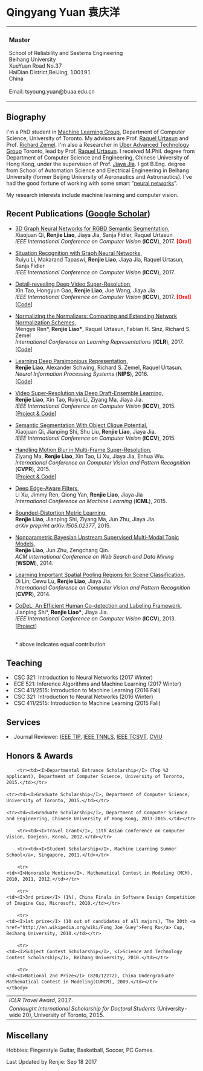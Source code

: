 # Qingyang Yuan 袁庆洋
<canvas width="300" height="300" id="myCanvas"></canvas>
<html>
	<head>
		<meta charset="utf-8" />
	</head>
	<body>
<div id="layout-content" style="margin-top:3px">
<table>
	<tbody>
		<tr>
			<td width="670">
				<h3>Master</h3>
			  <p>
					School of Reliability and Sestems Engineering</br>
					Beihang University </br>
          XueYuan Road No.37 </br>
          HaiDian District,BeiJing, 100191 </br>
          China </br>
          </br>
				Email: tsyoung.yuan@buaa.edu.cn</p>
			<td>
				<img src="./1.jpg" border="0" width="200"></br>
				</td>
		<tr>
	</tbody>
</table>
<h2>Biography</h2>
<p>
  I'm a PhD student in <a href="http://learning.cs.toronto.edu/">Machine Learning Group</a>, Department of Computer Science, University of Toronto. My advisors are Prof. <a href="http://www.cs.toronto.edu/~urtasun/">Raquel Urtasun</a> and Prof. <a href="http://www.cs.toronto.edu/~zemel/inquiry/home.php">Richard Zemel</a>. I'm also a Researcher in <a href="https://www.uber.com/info/atg/">Uber Advanced Technology Group</a> Toronto, lead by Prof. <a href="http://www.cs.toronto.edu/~urtasun/">Raquel Urtasun</a>. I received M.Phil. degree from Department of Computer Science and Engineering, Chinese University of Hong Kong, under the supervision of Prof. <a href="http://www.cse.cuhk.edu.hk/~leojia/">Jiaya Jia</a>. I got B.Eng. degree from School of Automation Science and Electrical Engineering in Beihang University (former Beijing University of Aeronautics and Astronautics). I've had the good fortune of working with some smart "<a href="./coworkers.html">neural networks</a>". </p>
<p>My research interests include machine learning and computer vision.</p>
<h2>Recent Publications (<a href="http://scholar.google.com/citations?user=2wrS35MAAAAJ&hl=en&oi=ao">Google Scholar</a>)</h2>
<ul>
  <li>
    <a href="./papers/iccv_2017_3DGNN.pdf">3D Graph Neural Networks for RGBD Semantic Segmentation,</br></a>
    Xiaojuan Qi, <b>Renjie Liao</b>, Jiaya Jia, Sanja Fidler, Raquel Urtasun</br>
    <em>IEEE International Conference on Computer Vision</em> (<b>ICCV</b>), 2017. <b><font color="red">[Oral]</font></b> </br>
    <p style="margin-top:3px"></p>
  </li>
  <li>
    <a href="./papers/iccv_2017_situation.pdf">Situation Recognition with Graph Neural Networks,</br></a>
    Ruiyu Li, Makarand Tapaswi, <b>Renjie Liao</b>, Jiaya Jia, Raquel Urtasun, Sanja Fidler</br>
    <em>IEEE International Conference on Computer Vision</em> (<b>ICCV</b>), 2017. </br>
    <p style="margin-top:3px"></p>  
  </li>

  <li>
    <a href="./papers/iccv_2017_detail_SR.pdf">Detail-revealing Deep Video Super-Resolution,</br></a>
    Xin Tao, Hongyun Gao, <b>Renjie Liao</b>, Jue Wang, Jiaya Jia</br>
    <em>IEEE International Conference on Computer Vision</em> (<b>ICCV</b>), 2017. <b><font color="red">[Oral]</font></b> </br>
    <p style="margin-top:3px">
      [<a href="https://github.com/jiangsutx/SPMC_VideoSR">Code</a>]
    </p>      
  </li>

  <li>
    <a href="./papers/arXiv_2016_Normalization.pdf">Normalizing the Normalizers: Comparing and Extending Network Normalization Schemes,</br></a>
    Mengye Ren*, <b>Renjie Liao*</b>, Raquel Urtasun, Fabian H. Sinz, Richard S. Zemel</br>
    <em>International Conference on Learning Representations</em> (<b>ICLR</b>), 2017. </br>
    <p style="margin-top:3px">
      [<a href="https://github.com/renmengye/div-norm">Code</a>]
    </p>
  </li>

  <li>
    <a href="./papers/NIPS_2016_Parsimonious.pdf">Learning Deep Parsimonious Representation,</br></a>
    <b>Renjie Liao</b>, Alexander Schwing, Richard S. Zemel, Raquel Urtasun.</br>
    <em>Neural Information Processing Systems</em> (<b>NIPS</b>), 2016.  </br>
    <p style="margin-top:3px">
      [<a href="https://github.com/lrjconan/deep_parsimonious">Code</a>]
    </p>
  </li>

  <li>
    <a href="./papers/ICCV_2015_Video.pdf">Video Super-Resolution via Deep Draft-Ensemble Learning,</br></a>
    <b>Renjie Liao</b>, Xin Tao, Ruiyu Li, Ziyang Ma, Jiaya Jia.</br>
    <em>IEEE International Conference on Computer Vision</em> (<b>ICCV</b>), 2015.  </br>
    <p style="margin-top:3px">
      [<a href="http://www.cse.cuhk.edu.hk/leojia/projects/DeepSR/">Project & Code</a>]
    </p>
  </li>

  <li>
    <a href="./papers/ICCV_2015_Semantic.pdf">Semantic Segmentation With Object Clique Potential,</br></a>
    Xiaojuan Qi, Jianping Shi, Shu Liu, <b>Renjie Liao</b>, Jiaya Jia.</br>
    <em>IEEE International Conference on Computer Vision</em> (<b>ICCV</b>), 2015.  </br>
    <p style="margin-top:3px"></p>
  </li>

  <li>
    <a href="./papers/CVPR_2015_Handling.pdf">Handling Motion Blur in Multi-Frame Super-Resolution,</br></a>
    Ziyang Ma, <b>Renjie Liao</b>, Xin Tao, Li Xu, Jiaya Jia, Enhua Wu.</br>
    <em>International Conference on Computer Vision and Pattern Recognition</em> (<b>CVPR</b>), 2015.  </br>
    <p style="margin-top:3px">
      [<a href="http://www.cse.cuhk.edu.hk/~leojia/projects/mfsr/index.html">Project & Code</a>]
    </p>
  </li>
	<li>
		<a href="./papers/ICML_2015_Deep.pdf">Deep Edge-Aware Filters,</br></a>
    Li Xu, Jimmy Ren, Qiong Yan, <b>Renjie Liao</b>, Jiaya Jia</br>
		<em>International Conference on Machine Learning</em> (<b>ICML</b>), 2015.  </br>
		<p style="margin-top:3px"></p>
	</li>
	<li>
		<a href="./papers/arXiv_2015_Bounded.pdf">Bounded-Distortion Metric Learning,</br></a>
		<b>Renjie Liao</b>, Jianping Shi, Ziyang Ma, Jun Zhu, Jiaya Jia.</br>
		<em>arXiv preprint arXiv:1505.02377</em>, 2015.</br>
		<p style="margin-top:3px">
		</p>
	</li>
	<li>
		<a href="./papers/WSDM_2014_NPBUS.pdf">Nonparametric Bayesian Upstream Supervised Multi-Modal Topic Models,</br></a>
		<b>Renjie Liao</b>, Jun Zhu, Zengchang Qin.</br>
		<em>ACM International Conference on Web Search and Data Mining</em> (<b>WSDM</b>), 2014.</br>
		<p style="margin-top:3px">
		</p>
	</li>
	<li>
		<a href="./papers/CVPR_2014_ISPR.pdf">Learning Important Spatial Pooling Regions for Scene Classification,</br></a>
		Di Lin, Cewu Lu, <b>Renjie Liao</b>, Jiaya Jia.</br>
		<em> International Conference on Computer Vision and Pattern Recognition</em> (<b>CVPR</b>), 2014.</br>
		<p style="margin-top:3px">
		</p>
	</li>
	<li>
		<a href="./papers/ICCV_2013_CoDeL.pdf">CoDeL: An Efficient Human Co-detection and Labeling Framework,</br></a>
		Jianping Shi*, <b>Renjie Liao*</b>, Jiaya Jia.</br>
		<em>IEEE International Conference on Computer Vision</em> (<b>ICCV</b>), 2013.  </br>
		<p style="margin-top:3px">
			[<a href="http://shijianping.me/codel/index.html">Project</a>]
		</p>
	</li>
<!--   <li>
		<a href="./papers/ACCV_2012_SR.pdf">Image Super-Resolution Using Local Learnable Kernel Regression,</br></a>
		<b>Renjie Liao</b>, Zengchang Qin.</br>
		<em>Asian Conference on Computer Vision</em> (<b>ACCV</b>), 2012.  </br>
		<p style="margin-top:3px">
			[<a href="./code/SR_LLKR.zip">Code</a>]
		</p>
	</li> -->
    </br>
    * above indicates equal contribution
</ul>

<h2>Teaching</h2>
    <li> CSC 321: Introduction to Neural Networks (2017 Winter) </li>
    <li> ECE 521: Inference Algorithms and Machine Learning (2017 Winter) </li>
    <li> CSC 411/2515: Introduction to Machine Learning (2016 Fall) </li>
    <li> CSC 321: Introduction to Neural Networks (2016 Winter) </li>
    <li> CSC 411/2515: Introduction to Machine Learning (2015 Fall) </li>
<h2>Services</h2>
    <li> Journal Reviewer: <a href="http://ieeexplore.ieee.org/xpl/RecentIssue.jsp?punumber=83">IEEE TIP</a>, <a href="http://ieeexplore.ieee.org/xpl/RecentIssue.jsp?punumber=5962385">IEEE TNNLS</a>, <a href="http://ieeexplore.ieee.org/xpl/RecentIssue.jsp?punumber=76">IEEE TCSVT</a>, <a href="https://www.journals.elsevier.com/computer-vision-and-image-understanding/">CVIU</a> </li>
  
<h2>Honors & Awards</h2>
<table style="border-spacing:2px">
	</tbody>
		<tr><td><I>ICLR Travel Award</I>, 2017.</td></tr>
		<tr><td><I>Connaught International Scholarship for Doctoral Students</I> (University-wide 20), University of Toronto, 2015.</td></tr>

		<tr><td><I>Departmental Entrance Scholarship</I> (Top %2 applicant), Department of Computer Science, University of Toronto, 2015.</td></tr>

    <tr><td><I>Graduate Scholarship</I>, Department of Computer Science, University of Toronto, 2015.</td></tr>

    <tr><td><I>Graduate Scholarship</I>, Department of Computer Science and Engineering, Chinese University of Hong Kong, 2013-2015.</td></tr>

		<tr><td><I>Travel Grant</I>, 11th Asian Conference on Computer Vision, Daejeon, Korea, 2012.</td></tr>

		<tr><td><I>Student Scholarship</I>, Machine Learning Summer School</a>, Singapore, 2011.</td></tr>

		<tr>
    <td><I>Honorable Mention</I>, Mathematical Contest in Modeling (MCM), 2010, 2011, 2012.</td></tr>

		<tr>
    <td><I>3rd prize</I> (1%), China Finals in Software Design Competition of Imagine Cup, Microsoft, 2010.</td></tr>

		<tr>
    <td><I>1st prize</I> (10 out of candidates of all majors), The 20th <a href="http://en.wikipedia.org/wiki/Fung_Joe_Guey">Feng Ru</a> Cup, Beihang University, 2010.</td></tr>

		<tr>
    <td><I>Subject Contest Scholarship</I>, <I>Science and Technology Contest Scholarship</I>, Beihang University, 2010.</td></tr>

		<tr>
    <td><I>National 2nd Prize</I> (820/12272), China Undergraduate Mathematical Contest in Modeling(CUMCM), 2009.</td></tr>
	</tbody>
</table>

<h2>Miscellany</h2>
<p>Hobbies: Fingerstyle Guitar, Basketball, Soccer, PC Games.</p>

<p>Last Updated by Renjie: Sep 18 2017</p>
<div id="footer">
	<div id="footer-text"></div>
</div>
</div>
</body>
</html>
